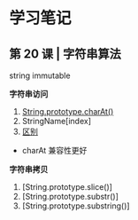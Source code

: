 # 学习笔记

## 第 20 课 | 字符串算法

string immutable

**字符串访问**
1. [String.prototype.charAt()](https://developer.mozilla.org/zh-CN/docs/Web/JavaScript/Reference/Global_Objects/String/charAt)
2. StringName[index]
3. [区别](https://stackoverflow.com/questions/5943726/string-charatx-or-stringx)
  - charAt 兼容性更好

**字符串拷贝**
1. [String.prototype.slice()]
2. [String.prototype.substr()]
3. [String.prototype.substring()]

